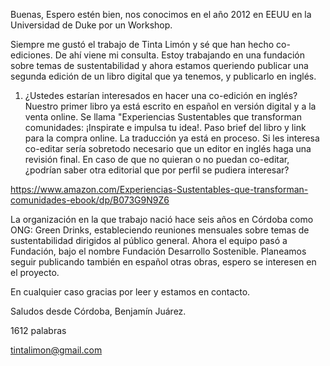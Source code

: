 Buenas,
Espero estén bien, nos conocimos en el año 2012 en EEUU en la Universidad de Duke por un Workshop.

Siempre me gustó el trabajo de Tinta Limón y sé que han hecho co-ediciones. De ahí viene mi consulta. Estoy trabajando en una fundación sobre temas de sustentabilidad y ahora estamos queriendo publicar una segunda edición de un libro digital que ya tenemos, y publicarlo en inglés.

1. ¿Ustedes estarían interesados en hacer una co-edición en inglés? Nuestro primer libro ya está escrito en español en versión digital y a la venta online. Se llama "Experiencias Sustentables que transforman comunidades: ¡Inspirate e impulsa tu idea!. Paso brief del libro y link para la compra online. La traducción ya está en proceso. Si les interesa co-editar sería sobretodo necesario que un editor en inglés haga una revisión final. En caso de que no quieran o no puedan co-editar, ¿podrían saber otra editorial que por perfil se pudiera interesar?

https://www.amazon.com/Experiencias-Sustentables-que-transforman-comunidades-ebook/dp/B073G9N9Z6

La organización en la que trabajo nació hace seis años en Córdoba como ONG: Green Drinks, estableciendo reuniones mensuales sobre temas de sustentabilidad dirigidos al público general. Ahora el equipo pasó a Fundación, bajo el nombre Fundación Desarrollo Sostenible. Planeamos seguir publicando también en español otras obras, espero se interesen en el proyecto.

En cualquier caso gracias por leer y estamos en contacto.

Saludos desde Córdoba,
Benjamín Juárez.

1612 palabras

tintalimon@gmail.com

